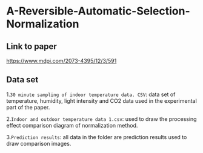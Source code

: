 # A-Reversible-Automatic-Selection-Normalization  
## Link to paper  
https://www.mdpi.com/2073-4395/12/3/591  
## Data set  
1.``30 minute sampling of indoor temperature data. CSV``: data set of temperature, humidity, light intensity and CO2 data used in the experimental part of the paper.  
  
2.``Indoor and outdoor temperature data 1.csv``: used to draw the processing effect comparison diagram of normalization method.  
  
3.``Prediction results``: all data in the folder are prediction results used to draw comparison images.   
  
